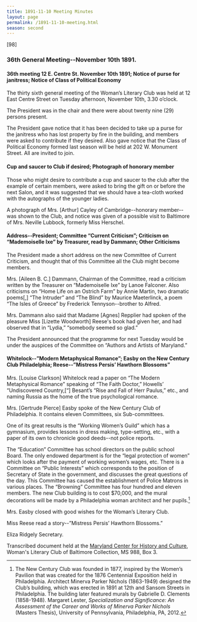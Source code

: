 ```yaml
---
title: 1891-11-10 Meeting Minutes
layout: page
permalink: /1891-11-10-meeting.html
season: second
---
```

[98]

### 36th General Meeting--November 10th 1891.

#### 36th meeting 12 E. Centre St. November 10th 1891; Notice of purse for janitress; Notice of Class of Political Economy

The thirty sixth general meeting of the Woman’s Literary Club was held at 12 East Centre Street on Tuesday afternoon, November 10th, 3.30 o’clock.

The President was in the chair and there were about twenty nine (29) persons present.

The President gave notice that it has been decided to take up a purse for the janitress who has lost property by fire in the building, and members were asked to contribute if they desired. Also gave notice that the Class of Political Economy formed last season will be held at 202 W. Monument Street. All are invited to join.

#### Cup and saucer to Club if desired; Photograph of honorary member

Those who might desire to contribute a cup and saucer to the club after the example of certain members, were asked to bring the gift on or before the next Salon, and it was suggested that we should have a tea-cloth worked with the autographs of the younger ladies.

A photograph of Mrs. [Arthur] Cayley of Cambridge--honorary member--was shown to the Club, and notice was given of a possible visit to Baltimore of Mrs. Neville Lubbock, formerly Miss Herschel.

#### Address--President; Committee “Current Criticism”; Criticism on “Mademoiselle Ixe” by Treasurer, read by Dammann; Other Criticisms

The President made a short address on the new Committee of Current Criticism, and thought that of this Committee all the Club might become members.

Mrs. [Aileen B. C.] Dammann, Chairman of the Committee, read a criticism written by the Treasurer on “Mademoiselle Ixe” by Lanoe Falconer. Also criticisms on “Home Life on an Ostrich Farm” by Annie Martin, two dramatic poems[,] “The Intruder” and “The Blind” by Maurice Maeterlinck, a poem “The Isles of Greece” by Frederick Tennyson--brother to Alfred.

Mrs. Dammann also said that Madame [Agnes] Repplier had spoken of the pleasure Miss [Lizette Woodworth] Reese's book had given her, and had observed that in “Lydia,” “somebody seemed so glad.”

The President announced that the programme for next Tuesday would be under the auspices of the Committee on “Authors and Artists of Maryland.”

#### Whitelock--”Modern Metaphysical Romance”; Easby on the New Century Club Philadelphia; Reese--”Mistress Persis’ Hawthorn Blossoms”

Mrs. [Louise Clarkson] Whitelock read a paper on “The Modern Metaphysical Romance” speaking of “The Faith Doctor,” Howells’ “Undiscovered Country,[“] Besant’s “Rise and Fall of Herr Paulus,” etc., and naming Russia as the home of the true psychological romance.

Mrs. [Gertrude Pierce] Easby spoke of the New Century Club of Philadelphia. It contains eleven Committees, six Sub-committees.

One of its great results is the “Working Women’s Guild” which has a gymnasium, provides lessons in dress making, type-setting, etc., with a paper of its own to chronicle good deeds--not police reports.

The “Education” Committee has school directors on the public school Board. The only endowed department is for the “legal protection of women” which looks after the payment of working women’s wages, etc. There is a Committee on “Public Interests” which corresponds to the position of Secretary of State in the government, and discusses the great questions of the day. This Committee has caused the establishment of Police Matrons in various places. The “Browning” Committee has four hundred and eleven members. The new Club building is to cost $70,000, and the mural decorations will be made by a Philadelphia woman architect and her pupils.[^n11-10_01]

[^n11-10_01]: The New Century Club was founded in 1877, inspired by the Women’s Pavilion that was created for the 1876 Centennial Exposition held in Philadelphia. Architect Minerva Parker Nichols (1863-1949) designed the Club’s building, which was erected in 1891 at 12th and Sansom Streets in Philadelphia. The building later featured murals by Gabrielle D. Clements (1858-1948). Margaret Lester, _Specialization and Significance: An Assessment of the Career and Works of Minerva Parker Nichols_ (Masters Thesis), University of Pennsylvania, Philadelphia, PA, 2012.

Mrs. Easby closed with good wishes for the Woman’s Literary Club.

Miss Reese read a story--”Mistress Persis’ Hawthorn Blossoms.”

Eliza Ridgely
Secretary.

Transcribed document held at the [Maryland Center for History and Culture](http://mdhs.org/), Woman's Literary Club of Baltimore Collection, MS 988, Box 3. 